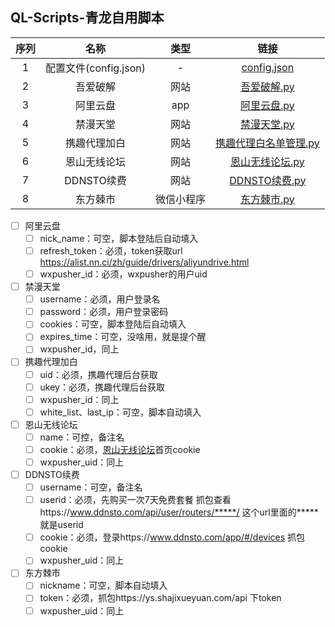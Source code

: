 ## QL-Scripts-青龙自用脚本

| 序列 |         名称          |    类型    |                             链接                             |
| :--: | :-------------------: | :--------: | :----------------------------------------------------------: |
|  1   | 配置文件(config.json) |     -      | [config.json](https://github.com/cloudcranes/QLScripts/blob/main/scripts/config.json) |
|  2   |       吾爱破解        |    网站    | [吾爱破解.py](https://github.com/cloudcranes/QLScripts/blob/main/scripts/%E5%90%BE%E7%88%B1%E7%A0%B4%E8%A7%A3.py) |
|  3   |       阿里云盘        |    app     | [阿里云盘.py](https://github.com/cloudcranes/QLScripts/blob/main/scripts/%E9%98%BF%E9%87%8C%E4%BA%91%E7%9B%98.py) |
|  4   |       禁漫天堂        |    网站    | [禁漫天堂.py](https://github.com/cloudcranes/QLScripts/blob/main/scripts/%E7%A6%81%E6%BC%AB%E5%A4%A9%E5%A0%82.py) |
|  5   |     携趣代理加白      |    网站    | [携趣代理白名单管理.py](https://github.com/cloudcranes/QLScripts/blob/main/scripts/%E6%90%BA%E8%B6%A3%E4%BB%A3%E7%90%86%E7%99%BD%E5%90%8D%E5%8D%95%E7%AE%A1%E7%90%86) |
|  6   |     恩山无线论坛      |    网站    | [恩山无线论坛.py](https://github.com/cloudcranes/QLScripts/blob/main/scripts/%E6%81%A9%E5%B1%B1%E6%97%A0%E7%BA%BF%E8%AE%BA%E5%9D%9B.py) |
|  7   |      DDNSTO续费       |    网站    | [DDNSTO续费.py](https://github.com/cloudcranes/QLScripts/blob/main/scripts/DDNSTO%E7%BB%AD%E8%B4%B9.py) |
|  8   |       东方棘市        | 微信小程序 | [东方棘市.py](https://github.com/cloudcranes/QLScripts/blob/main/scripts/%E4%B8%9C%E6%96%B9%E6%A3%98%E5%B8%82.py) |

- [ ] 阿里云盘
  - [ ] nick_name：可空，脚本登陆后自动填入
  - [ ] refresh_token：必须，token获取url https://alist.nn.ci/zh/guide/drivers/aliyundrive.html
  - [ ] wxpusher_id：必须，wxpusher的用户uid
- [ ] 禁漫天堂
  - [ ] username：必须，用户登录名
  - [ ] password：必须，用户登录密码
  - [ ] cookies：可空，脚本登陆后自动填入
  - [ ] expires_time：可空，没啥用，就是提个醒
  - [ ] wxpusher_id，同上
- [ ] 携趣代理加白
  - [ ] uid：必须，携趣代理后台获取
  - [ ] ukey：必须，携趣代理后台获取
  - [ ] wxpusher_id：同上
  - [ ] white_list、last_ip：可空，脚本自动填入
- [ ] 恩山无线论坛
  - [ ] name：可控，备注名
  - [ ] cookie：必须，[恩山无线论坛](https://www.right.com.cn)首页cookie
  - [ ] wxpusher_uid：同上
- [ ] DDNSTO续费
  - [ ] username：可空，备注名
  - [ ] userid：必须，先购买一次7天免费套餐 抓包查看https://www.ddnsto.com/api/user/routers/*****/ 这个url里面的*****就是userid
  - [ ] cookie：必须，登录https://www.ddnsto.com/app/#/devices 抓包cookie
  - [ ] wxpusher_uid：同上
- [ ] 东方棘市
  - [ ] nickname：可空，脚本自动填入
  - [ ] token：必须，抓包https://ys.shajixueyuan.com/api 下token
  - [ ] wxpusher_uid：同上
